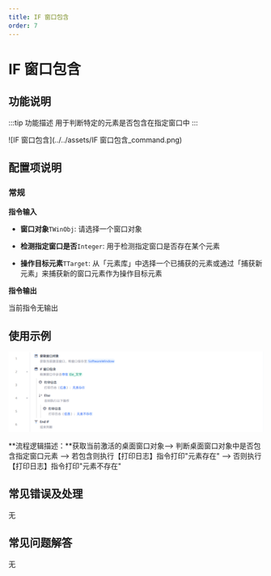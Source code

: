```yaml
---
title: IF 窗口包含
order: 7
---
```


# IF 窗口包含

## 功能说明

:::tip 功能描述
用于判断特定的元素是否包含在指定窗口中
:::

![IF 窗口包含](../../assets/IF 窗口包含_command.png)

## 配置项说明

### 常规

**指令输入**

- **窗口对象**`TWinObj`: 请选择一个窗口对象

- **检测指定窗口是否**`Integer`: 用于检测指定窗口是否存在某个元素

- **操作目标元素**`TTarget`: 从「元素库」中选择一个已捕获的元素或通过「捕获新元素」来捕获新的窗口元素作为操作目标元素


**指令输出**

当前指令无输出

## 使用示例

![image-20250227141444391](../../assets/image-20250227141444391.png)

**流程逻辑描述：**获取当前激活的桌面窗口对象--> 判断桌面窗口对象中是否包含指定窗口元素 --> 若包含则执行【打印日志】指令打印"元素存在" --> 否则执行【打印日志】指令打印"元素不存在"

## 常见错误及处理

无

## 常见问题解答

无

